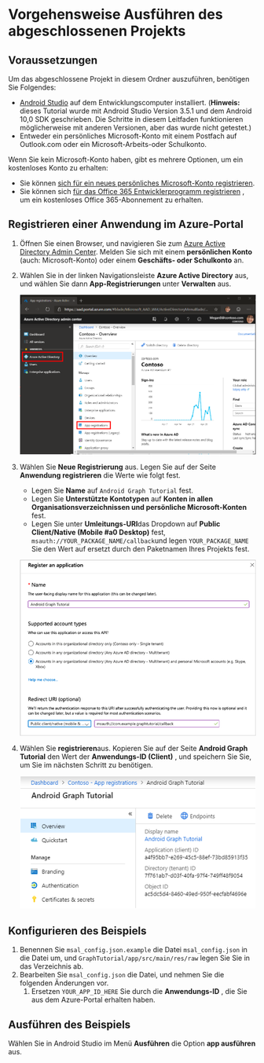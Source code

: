 # <a name="how-to-run-the-completed-project"></a>Vorgehensweise Ausführen des abgeschlossenen Projekts

## <a name="prerequisites"></a>Voraussetzungen

Um das abgeschlossene Projekt in diesem Ordner auszuführen, benötigen Sie Folgendes:

- [Android Studio](https://developer.android.com/studio/) auf dem Entwicklungscomputer installiert. (**Hinweis:** dieses Tutorial wurde mit Android Studio Version 3.5.1 und dem Android 10,0 SDK geschrieben. Die Schritte in diesem Leitfaden funktionieren möglicherweise mit anderen Versionen, aber das wurde nicht getestet.)
- Entweder ein persönliches Microsoft-Konto mit einem Postfach auf Outlook.com oder ein Microsoft-Arbeits-oder Schulkonto.

Wenn Sie kein Microsoft-Konto haben, gibt es mehrere Optionen, um ein kostenloses Konto zu erhalten:

- Sie können [sich für ein neues persönliches Microsoft-Konto registrieren](https://signup.live.com/signup?wa=wsignin1.0&rpsnv=12&ct=1454618383&rver=6.4.6456.0&wp=MBI_SSL_SHARED&wreply=https://mail.live.com/default.aspx&id=64855&cbcxt=mai&bk=1454618383&uiflavor=web&uaid=b213a65b4fdc484382b6622b3ecaa547&mkt=E-US&lc=1033&lic=1).
- Sie können sich [für das Office 365 Entwicklerprogramm registrieren](https://developer.microsoft.com/office/dev-program) , um ein kostenloses Office 365-Abonnement zu erhalten.

## <a name="register-an-application-with-the-azure-portal"></a>Registrieren einer Anwendung im Azure-Portal

1. Öffnen Sie einen Browser, und navigieren Sie zum [Azure Active Directory Admin Center](https://aad.portal.azure.com). Melden Sie sich mit einem **persönlichen Konto** (auch: Microsoft-Konto) oder einem **Geschäfts- oder Schulkonto** an.

1. Wählen Sie in der linken Navigationsleiste **Azure Active Directory** aus, und wählen Sie dann **App-Registrierungen** unter **Verwalten** aus.

    ![Ein Screenshot der APP-Registrierungen ](../../tutorial/images/aad-portal-app-registrations.png)

1. Wählen Sie **Neue Registrierung** aus. Legen Sie auf der Seite **Anwendung registrieren** die Werte wie folgt fest.

    - Legen Sie **Name** auf `Android Graph Tutorial` fest.
    - Legen Sie **Unterstützte Kontotypen** auf **Konten in allen Organisationsverzeichnissen und persönliche Microsoft-Konten** fest.
    - Legen Sie unter **Umleitungs-URI**das Dropdown auf **Public Client/Native (Mobile #a0 Desktop)** fest, `msauth://YOUR_PACKAGE_NAME/callback`und legen `YOUR_PACKAGE_NAME` Sie den Wert auf ersetzt durch den Paketnamen Ihres Projekts fest.

    ![Screenshot der Seite "Anwendung registrieren"](../../tutorial/images/aad-register-an-app.png)

1. Wählen Sie **registrieren**aus. Kopieren Sie auf der Seite **Android Graph Tutorial** den Wert der **Anwendungs-ID (Client)** , und speichern Sie Sie, um Sie im nächsten Schritt zu benötigen.

    ![Ein Screenshot der Anwendungs-ID der neuen App-Registrierung](../../tutorial/images/aad-application-id.png)

## <a name="configure-the-sample"></a>Konfigurieren des Beispiels

1. Benennen Sie `msal_config.json.example` die Datei `msal_config.json` in die Datei um, und `GraphTutorial/app/src/main/res/raw` legen Sie Sie in das Verzeichnis ab.
1. Bearbeiten Sie `msal_config.json` die Datei, und nehmen Sie die folgenden Änderungen vor.
    1. Ersetzen `YOUR_APP_ID_HERE` Sie durch die **Anwendungs-ID** , die Sie aus dem Azure-Portal erhalten haben.

## <a name="run-the-sample"></a>Ausführen des Beispiels

Wählen Sie in Android Studio im Menü **Ausführen** die Option **app ausführen** aus.
